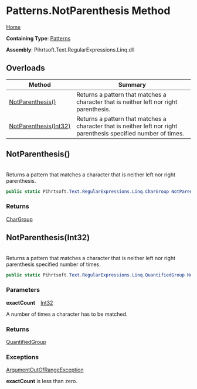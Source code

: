 # Patterns\.NotParenthesis Method

[Home](../../../../../../README.md)

**Containing Type**: [Patterns](../README.md)

**Assembly**: Pihrtsoft\.Text\.RegularExpressions\.Linq\.dll

## Overloads

| Method | Summary |
| ------ | ------- |
| [NotParenthesis()](#Pihrtsoft_Text_RegularExpressions_Linq_Patterns_NotParenthesis) | Returns a pattern that matches a character that is neither left nor right parenthesis\. |
| [NotParenthesis(Int32)](#Pihrtsoft_Text_RegularExpressions_Linq_Patterns_NotParenthesis_System_Int32_) | Returns a pattern that matches a character that is neither left nor right parenthesis specified number of times\. |

## NotParenthesis\(\) <a name="Pihrtsoft_Text_RegularExpressions_Linq_Patterns_NotParenthesis"></a>

\
Returns a pattern that matches a character that is neither left nor right parenthesis\.

```csharp
public static Pihrtsoft.Text.RegularExpressions.Linq.CharGroup NotParenthesis()
```

### Returns

[CharGroup](../../CharGroup/README.md)

## NotParenthesis\(Int32\) <a name="Pihrtsoft_Text_RegularExpressions_Linq_Patterns_NotParenthesis_System_Int32_"></a>

\
Returns a pattern that matches a character that is neither left nor right parenthesis specified number of times\.

```csharp
public static Pihrtsoft.Text.RegularExpressions.Linq.QuantifiedGroup NotParenthesis(int exactCount)
```

### Parameters

**exactCount** &ensp; [Int32](https://docs.microsoft.com/en-us/dotnet/api/system.int32)

A number of times a character has to be matched\.

### Returns

[QuantifiedGroup](../../QuantifiedGroup/README.md)

### Exceptions

[ArgumentOutOfRangeException](https://docs.microsoft.com/en-us/dotnet/api/system.argumentoutofrangeexception)

**exactCount** is less than zero\.

